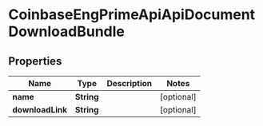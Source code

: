 
# CoinbaseEngPrimeApiApiDocumentDownloadBundle

## Properties
Name | Type | Description | Notes
------------ | ------------- | ------------- | -------------
**name** | **String** |  |  [optional]
**downloadLink** | **String** |  |  [optional]



